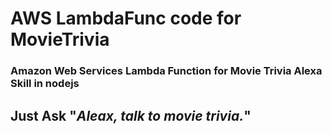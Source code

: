 # AWS LambdaFunc code for MovieTrivia

### Amazon Web Services Lambda Function for Movie Trivia Alexa Skill in nodejs 

## Just Ask "*Aleax, talk to movie trivia.*"
